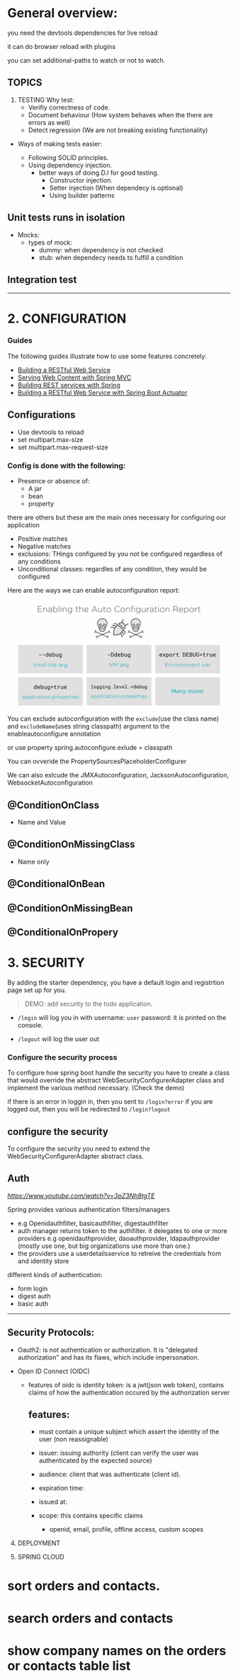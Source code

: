 # General overview:

you need the devtools dependencies for live reload

it can do browser reload with plugins

you can set additional-paths to watch or not to watch.

## TOPICS

1. TESTING
   Why test:
   - Verifiy correctness of code.
   - Document behaviour (How system behaves when the there are errors as well)
   - Detect regression (We are not breaking existing functionality)

- Ways of making tests easier:

  - Following SOLID principles.
  - Using dependency injection.
    - better ways of doing D.I for good testing.
      - Constructor injection.
      - Setter injection (When dependecy is optional)
      - Using builder patterns

## Unit tests runs in isolation

- Mocks:
  - types of mock:
    - dummy: when dependency is not checked
    - stub: when dependecy needs to fulfill a condition

## Integration test

---

# 2. CONFIGURATION

### Guides

The following guides illustrate how to use some features concretely:

- [Building a RESTful Web Service](https://spring.io/guides/gs/rest-service/)
- [Serving Web Content with Spring MVC](https://spring.io/guides/gs/serving-web-content/)
- [Building REST services with Spring](https://spring.io/guides/tutorials/bookmarks/)
- [Building a RESTful Web Service with Spring Boot Actuator](https://spring.io/guides/gs/actuator-service/)

## Configurations

- Use devtools to reload
- set multipart.max-size
- set multipart.max-request-size

### Config is done with the following:

- Presence or absence of:
  - A jar
  - bean
  - property

there are others but these are the main ones necessary for configuring our application

- Positive matches
- Negative matches
- exclusions: THings configured by you not be configured regardless of any conditions
- Unconditional classes: regardles of any condition, they would be configured

Here are the ways we can enable autoconfiguration report:

![Debug](./debug.png)

You can exclude autoconfiguration with the `exclude`(use the class name) and `excludeName`(uses string classpath) argument to the enableautoconfigure annotation

or use property spring.autoconfigure.exlude = classpath

You can ovveride the PropertySourcesPlaceholderConfigurer

We can also exlcude the JMXAutoconfiguration, JacksonAutoconfiguration, WebsocketAutoconfiguration

## @ConditionOnClass

- Name and Value

## @ConditionOnMissingClass

- Name only

## @ConditionalOnBean

## @ConditionOnMissingBean

## @ConditionalOnPropery

# 3. SECURITY

By adding the starter dependency, you have a default login and registrtion page set up for you.

> DEMO: add security to the todo application.

- `/login` will log you in with username: `user` password: it is printed on the console.

- `/logout` will log the user out

### Configure the security process

To configure how spring boot handle the security you have to create a class that would override the abstract WebSecurityConfigurerAdapter class and implement the various method necessary. (Check the demo)

if there is an error in loggin in, then you sent to `/login?error` if you are logged out, then you will be redirected to `/login?logout`

## configure the security

To configure the security you need to extend the WebSecurityConfigurerAdapter abstract class.

## Auth

_https://www.youtube.com/watch?v=3pZ3Nh8tgTE_

Spring provides various authentication filters/managers

- e.g Openidauthfilter, basicauthfilter, digestauthfilter
- auth manager returns token to the authfilter. it delegates to one or more providers e.g openidauthprovider, daoauthprovider, ldapauthprovider (mostly use one, but big organizations use more than one.)
- the providers use a userdetailsservice to retreive the credentials from and identity store

different kinds of authentication:

- form login
- digest auth
- basic auth

---

## Security Protocols:

- Oauth2: is not authentication or authorization. It is "delegated authorization" and has its flaws, which include impersonation.
- Open ID Connect (OIDC)

  - features of oidc is identity token: is a jwt(json web token), contains claims of how the authentication occured by the authorization server

    ## features:

    - must contain a unique subject which assert the identity of the user (non reassignable)
    - issuer: issuing authority (client can verify the user was authenticated by the expected source)
    - audience: client that was authenticate (client id).
    - expiration time:
    - issued at:

    - scope: this contains specific claims
      - openid, email, profile, offline access, custom scopes

4. DEPLOYMENT

5. SPRING CLOUD

# sort orders and contacts.

# search orders and contacts

# show company names on the orders or contacts table list
